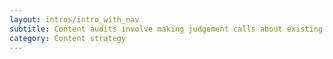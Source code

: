 ```yaml
---
layout: intros/intro_with_nav
subtitle: Content audits involve making judgement calls about existing content, and often involve a lot of negotiation. You’ll need to work hard to maintain good relationships throughout the audit.
category: Content strategy
---
```

